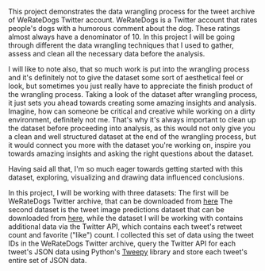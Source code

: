
This project demonstrates the data wrangling process for the tweet archive of WeRateDogs Twitter account. 
WeRateDogs is a Twitter account that rates people's dogs with a humorous comment about the dog. These ratings almost always have a denominator of 10. 
In this project I will be going through different the data wrangling techniques that I used to gather, assess and clean all the necessary data before the analysis.

I will like to note also, that so much work is  put into the wrangling process and it's definitely not to give the dataset some sort of aesthetical feel or look, but 
sometimes you just really have to appreciate the finish product of the wrangling process. Taking a look of the dataset after wrangling process, it just sets you 
ahead towards creating some amazing insights and analysis. 
Imagine, how can someone be critical and creative while working on a dirty environment, definitely not me. That's why it's always important to clean up the dataset
before proceeding into analysis, as this would not only give you a clean and well structured dataset at the end of the wrangling process, but it would connect you more 
with the dataset you're working on, inspire you towards amazing insights and asking the right questions about the dataset. 

Having said all that, I'm so much eager towards getting started with this dataset, exploring, visualizing and drawing data influenced conclusions.

In this project, I will be working with three datasets:
The first will be WeRateDogs Twitter archive, that can be downloaded from [here](https://d17h27t6h515a5.cloudfront.net/topher/2017/August/59a4e958_twitter-archive-enhanced/twitter-archive-enhanced.csv)
The second dataset is the tweet image predictions dataset that can be downloaded from [here](https://d17h27t6h515a5.cloudfront.net/topher/2017/August/599fd2ad_image-predictions/image-predictions.tsv), while the dataset I will be working with contains additional data via the Twitter API, which contains each tweet's retweet count and favorite ("like") count. I collected this set of data using the tweet IDs in the WeRateDogs Twitter archive, query the Twitter API for each tweet's JSON data using Python's [Tweepy](http://www.tweepy.org/) library and store each tweet's entire set of JSON data.
